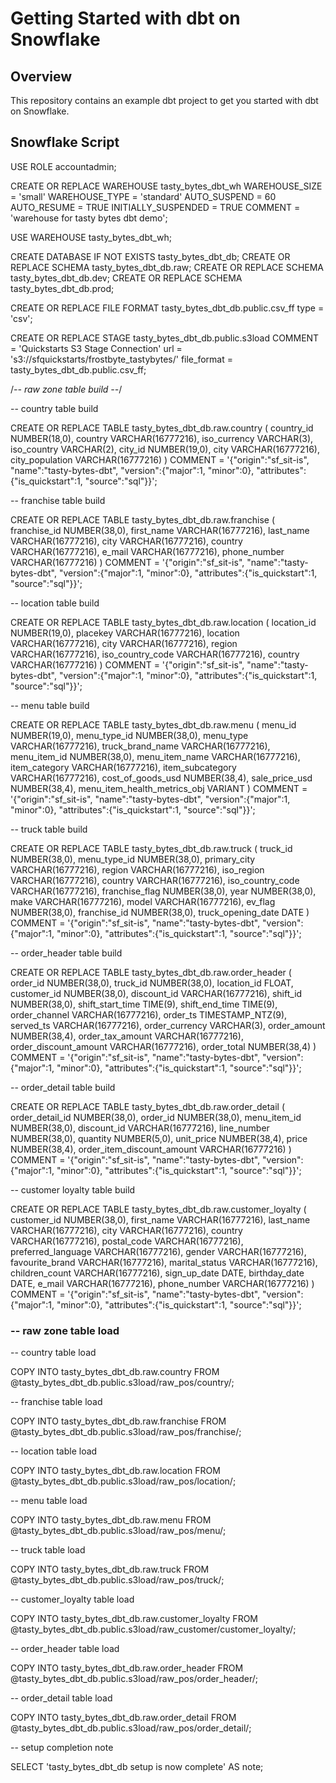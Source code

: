# Getting Started with dbt on Snowflake

## Overview

This repository contains an example dbt project to get you started with dbt on Snowflake. 

## Snowflake Script

USE ROLE accountadmin;

CREATE OR REPLACE WAREHOUSE tasty_bytes_dbt_wh
    WAREHOUSE_SIZE = 'small'
    WAREHOUSE_TYPE = 'standard'
    AUTO_SUSPEND = 60
    AUTO_RESUME = TRUE
    INITIALLY_SUSPENDED = TRUE
    COMMENT = 'warehouse for tasty bytes dbt demo';

USE WAREHOUSE tasty_bytes_dbt_wh;

CREATE DATABASE IF NOT EXISTS tasty_bytes_dbt_db;
CREATE OR REPLACE SCHEMA tasty_bytes_dbt_db.raw;
CREATE OR REPLACE SCHEMA tasty_bytes_dbt_db.dev;
CREATE OR REPLACE SCHEMA tasty_bytes_dbt_db.prod;

CREATE OR REPLACE FILE FORMAT tasty_bytes_dbt_db.public.csv_ff 
type = 'csv';

CREATE OR REPLACE STAGE tasty_bytes_dbt_db.public.s3load
COMMENT = 'Quickstarts S3 Stage Connection'
url = 's3://sfquickstarts/frostbyte_tastybytes/'
file_format = tasty_bytes_dbt_db.public.csv_ff;

/*--
 raw zone table build 
--*/

-- country table build

CREATE OR REPLACE TABLE tasty_bytes_dbt_db.raw.country
(
    country_id NUMBER(18,0),
    country VARCHAR(16777216),
    iso_currency VARCHAR(3),
    iso_country VARCHAR(2),
    city_id NUMBER(19,0),
    city VARCHAR(16777216),
    city_population VARCHAR(16777216)
) 
COMMENT = '{"origin":"sf_sit-is", "name":"tasty-bytes-dbt", "version":{"major":1, "minor":0}, "attributes":{"is_quickstart":1, "source":"sql"}}';

-- franchise table build

CREATE OR REPLACE TABLE tasty_bytes_dbt_db.raw.franchise 
(
    franchise_id NUMBER(38,0),
    first_name VARCHAR(16777216),
    last_name VARCHAR(16777216),
    city VARCHAR(16777216),
    country VARCHAR(16777216),
    e_mail VARCHAR(16777216),
    phone_number VARCHAR(16777216) 
)
COMMENT = '{"origin":"sf_sit-is", "name":"tasty-bytes-dbt", "version":{"major":1, "minor":0}, "attributes":{"is_quickstart":1, "source":"sql"}}';

-- location table build

CREATE OR REPLACE TABLE tasty_bytes_dbt_db.raw.location
(
    location_id NUMBER(19,0),
    placekey VARCHAR(16777216),
    location VARCHAR(16777216),
    city VARCHAR(16777216),
    region VARCHAR(16777216),
    iso_country_code VARCHAR(16777216),
    country VARCHAR(16777216)
)
COMMENT = '{"origin":"sf_sit-is", "name":"tasty-bytes-dbt", "version":{"major":1, "minor":0}, "attributes":{"is_quickstart":1, "source":"sql"}}';

-- menu table build

CREATE OR REPLACE TABLE tasty_bytes_dbt_db.raw.menu
(
    menu_id NUMBER(19,0),
    menu_type_id NUMBER(38,0),
    menu_type VARCHAR(16777216),
    truck_brand_name VARCHAR(16777216),
    menu_item_id NUMBER(38,0),
    menu_item_name VARCHAR(16777216),
    item_category VARCHAR(16777216),
    item_subcategory VARCHAR(16777216),
    cost_of_goods_usd NUMBER(38,4),
    sale_price_usd NUMBER(38,4),
    menu_item_health_metrics_obj VARIANT
)
COMMENT = '{"origin":"sf_sit-is", "name":"tasty-bytes-dbt", "version":{"major":1, "minor":0}, "attributes":{"is_quickstart":1, "source":"sql"}}';

-- truck table build 

CREATE OR REPLACE TABLE tasty_bytes_dbt_db.raw.truck
(
    truck_id NUMBER(38,0),
    menu_type_id NUMBER(38,0),
    primary_city VARCHAR(16777216),
    region VARCHAR(16777216),
    iso_region VARCHAR(16777216),
    country VARCHAR(16777216),
    iso_country_code VARCHAR(16777216),
    franchise_flag NUMBER(38,0),
    year NUMBER(38,0),
    make VARCHAR(16777216),
    model VARCHAR(16777216),
    ev_flag NUMBER(38,0),
    franchise_id NUMBER(38,0),
    truck_opening_date DATE
)
COMMENT = '{"origin":"sf_sit-is", "name":"tasty-bytes-dbt", "version":{"major":1, "minor":0}, "attributes":{"is_quickstart":1, "source":"sql"}}';

-- order_header table build

CREATE OR REPLACE TABLE tasty_bytes_dbt_db.raw.order_header
(
    order_id NUMBER(38,0),
    truck_id NUMBER(38,0),
    location_id FLOAT,
    customer_id NUMBER(38,0),
    discount_id VARCHAR(16777216),
    shift_id NUMBER(38,0),
    shift_start_time TIME(9),
    shift_end_time TIME(9),
    order_channel VARCHAR(16777216),
    order_ts TIMESTAMP_NTZ(9),
    served_ts VARCHAR(16777216),
    order_currency VARCHAR(3),
    order_amount NUMBER(38,4),
    order_tax_amount VARCHAR(16777216),
    order_discount_amount VARCHAR(16777216),
    order_total NUMBER(38,4)
)
COMMENT = '{"origin":"sf_sit-is", "name":"tasty-bytes-dbt", "version":{"major":1, "minor":0}, "attributes":{"is_quickstart":1, "source":"sql"}}';

-- order_detail table build

CREATE OR REPLACE TABLE tasty_bytes_dbt_db.raw.order_detail 
(
    order_detail_id NUMBER(38,0),
    order_id NUMBER(38,0),
    menu_item_id NUMBER(38,0),
    discount_id VARCHAR(16777216),
    line_number NUMBER(38,0),
    quantity NUMBER(5,0),
    unit_price NUMBER(38,4),
    price NUMBER(38,4),
    order_item_discount_amount VARCHAR(16777216)
)
COMMENT = '{"origin":"sf_sit-is", "name":"tasty-bytes-dbt", "version":{"major":1, "minor":0}, "attributes":{"is_quickstart":1, "source":"sql"}}';

-- customer loyalty table build

CREATE OR REPLACE TABLE tasty_bytes_dbt_db.raw.customer_loyalty
(
    customer_id NUMBER(38,0),
    first_name VARCHAR(16777216),
    last_name VARCHAR(16777216),
    city VARCHAR(16777216),
    country VARCHAR(16777216),
    postal_code VARCHAR(16777216),
    preferred_language VARCHAR(16777216),
    gender VARCHAR(16777216),
    favourite_brand VARCHAR(16777216),
    marital_status VARCHAR(16777216),
    children_count VARCHAR(16777216),
    sign_up_date DATE,
    birthday_date DATE,
    e_mail VARCHAR(16777216),
    phone_number VARCHAR(16777216)
)
COMMENT = '{"origin":"sf_sit-is", "name":"tasty-bytes-dbt", "version":{"major":1, "minor":0}, "attributes":{"is_quickstart":1, "source":"sql"}}';

### -- raw zone table load 

-- country table load

COPY INTO tasty_bytes_dbt_db.raw.country
FROM @tasty_bytes_dbt_db.public.s3load/raw_pos/country/;

-- franchise table load

COPY INTO tasty_bytes_dbt_db.raw.franchise
FROM @tasty_bytes_dbt_db.public.s3load/raw_pos/franchise/;

-- location table load

COPY INTO tasty_bytes_dbt_db.raw.location
FROM @tasty_bytes_dbt_db.public.s3load/raw_pos/location/;

-- menu table load

COPY INTO tasty_bytes_dbt_db.raw.menu
FROM @tasty_bytes_dbt_db.public.s3load/raw_pos/menu/;

-- truck table load

COPY INTO tasty_bytes_dbt_db.raw.truck
FROM @tasty_bytes_dbt_db.public.s3load/raw_pos/truck/;

-- customer_loyalty table load

COPY INTO tasty_bytes_dbt_db.raw.customer_loyalty
FROM @tasty_bytes_dbt_db.public.s3load/raw_customer/customer_loyalty/;

-- order_header table load

COPY INTO tasty_bytes_dbt_db.raw.order_header
FROM @tasty_bytes_dbt_db.public.s3load/raw_pos/order_header/;

-- order_detail table load

COPY INTO tasty_bytes_dbt_db.raw.order_detail
FROM @tasty_bytes_dbt_db.public.s3load/raw_pos/order_detail/;

-- setup completion note

SELECT 'tasty_bytes_dbt_db setup is now complete' AS note;
